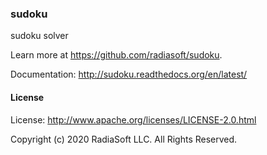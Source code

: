 ### sudoku

sudoku solver

Learn more at https://github.com/radiasoft/sudoku.

Documentation: http://sudoku.readthedocs.org/en/latest/

#### License

License: http://www.apache.org/licenses/LICENSE-2.0.html

Copyright (c) 2020 RadiaSoft LLC.  All Rights Reserved.
